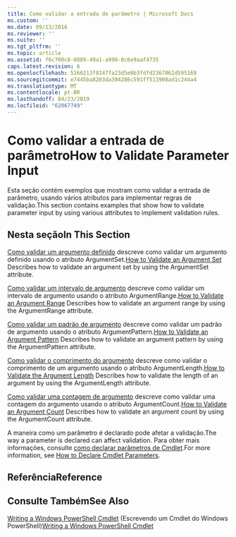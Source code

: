 ```yaml
---
title: Como validar a entrada de parâmetro | Microsoft Docs
ms.custom: ''
ms.date: 09/13/2016
ms.reviewer: ''
ms.suite: ''
ms.tgt_pltfrm: ''
ms.topic: article
ms.assetid: f6c700c8-0889-49a1-a990-8c6e9aaf4735
caps.latest.revision: 6
ms.openlocfilehash: 5166213f8247fa23d5e0b3fdfd2367062d595169
ms.sourcegitcommit: e7445ba8203da304286c591ff513900ad1c244a4
ms.translationtype: MT
ms.contentlocale: pt-BR
ms.lasthandoff: 04/23/2019
ms.locfileid: "62067749"
---
```

# <a name="how-to-validate-parameter-input"></a><span data-ttu-id="51b5f-102">Como validar a entrada de parâmetro</span><span class="sxs-lookup"><span data-stu-id="51b5f-102">How to Validate Parameter Input</span></span>

<span data-ttu-id="51b5f-103">Esta seção contém exemplos que mostram como validar a entrada de parâmetro, usando vários atributos para implementar regras de validação.</span><span class="sxs-lookup"><span data-stu-id="51b5f-103">This section contains examples that show how to validate parameter input by using various attributes to implement validation rules.</span></span>

## <a name="in-this-section"></a><span data-ttu-id="51b5f-104">Nesta seção</span><span class="sxs-lookup"><span data-stu-id="51b5f-104">In This Section</span></span>

<span data-ttu-id="51b5f-105">[Como validar um argumento definido](./how-to-validate-an-argument-set.md) descreve como validar um argumento definido usando o atributo ArgumentSet.</span><span class="sxs-lookup"><span data-stu-id="51b5f-105">[How to Validate an Argument Set](./how-to-validate-an-argument-set.md) Describes how to validate an argument set by using the ArgumentSet attribute.</span></span>

<span data-ttu-id="51b5f-106">[Como validar um intervalo de argumento](./how-to-validate-an-argument-range.md) descreve como validar um intervalo de argumento usando o atributo ArgumentRange.</span><span class="sxs-lookup"><span data-stu-id="51b5f-106">[How to Validate an Argument Range](./how-to-validate-an-argument-range.md) Describes how to validate an argument range by using the ArgumentRange attribute.</span></span>

<span data-ttu-id="51b5f-107">[Como validar um padrão de argumento](./how-to-validate-an-argument-pattern.md) descreve como validar um padrão de argumento usando o atributo ArgumentPattern.</span><span class="sxs-lookup"><span data-stu-id="51b5f-107">[How to Validate an Argument Pattern](./how-to-validate-an-argument-pattern.md) Describes how to validate an argument pattern by using the ArgumentPattern attribute.</span></span>

<span data-ttu-id="51b5f-108">[Como validar o comprimento do argumento](./how-to-validate-the-argument-length.md) descreve como validar o comprimento de um argumento usando o atributo ArgumentLength.</span><span class="sxs-lookup"><span data-stu-id="51b5f-108">[How to Validate the Argument Length](./how-to-validate-the-argument-length.md) Describes how to validate the length of an argument by using the ArgumentLength attribute.</span></span>

<span data-ttu-id="51b5f-109">[Como validar uma contagem de argumento](./how-to-validate-an-argument-count.md) descreve como validar uma contagem do argumento usando o atributo ArgumentCount.</span><span class="sxs-lookup"><span data-stu-id="51b5f-109">[How to Validate an Argument Count](./how-to-validate-an-argument-count.md) Describes how to validate an argument count by using the ArgumentCount attribute.</span></span>

<span data-ttu-id="51b5f-110">A maneira como um parâmetro é declarado pode afetar a validação.</span><span class="sxs-lookup"><span data-stu-id="51b5f-110">The way a parameter is declared can affect validation.</span></span> <span data-ttu-id="51b5f-111">Para obter mais informações, consulte [como declarar parâmetros de Cmdlet](./how-to-declare-cmdlet-parameters.md).</span><span class="sxs-lookup"><span data-stu-id="51b5f-111">For more information, see [How to Declare Cmdlet Parameters](./how-to-declare-cmdlet-parameters.md).</span></span>

## <a name="reference"></a><span data-ttu-id="51b5f-112">Referência</span><span class="sxs-lookup"><span data-stu-id="51b5f-112">Reference</span></span>

## <a name="see-also"></a><span data-ttu-id="51b5f-113">Consulte Também</span><span class="sxs-lookup"><span data-stu-id="51b5f-113">See Also</span></span>

<span data-ttu-id="51b5f-114">[Writing a Windows PowerShell Cmdlet](./writing-a-windows-powershell-cmdlet.md) (Escrevendo um Cmdlet do Windows PowerShell)</span><span class="sxs-lookup"><span data-stu-id="51b5f-114">[Writing a Windows PowerShell Cmdlet](./writing-a-windows-powershell-cmdlet.md)</span></span>
